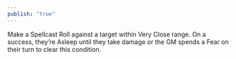 ```yaml
---
publish: "true"
---
```

Make a Spellcast Roll against a target within Very Close range. On a success, they’re Asleep until they take damage or the GM spends a Fear on their turn to clear this condition.
